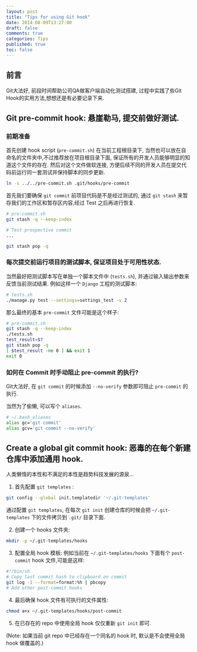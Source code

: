 ```yaml
---
layout: post
title: "Tips for using Git hook"
date: 2014-08-09T13:27:00
draft: false
comments: true
categories: Tips
published: true
toc: false
---
```


## 前言


Git大法好, 前段时间帮助公司QA做客户端自动化测试搭建, 过程中实践了些Git Hook的实用方法,想想还是有必要记录下来.

<!-- more -->

## **Git pre-commit hook**: 悬崖勒马, 提交前做好测试.

### 前期准备

首先创建 hook script (`pre-commit.sh`) 在当前工程根目录下, 当然也可以放在自命名的文件夹中,不过推荐放在项目根目录下面, 保证所有的开发人员能够明显的知道这个文件的存在.
然后对这个文件做软连接, 方便后续不同的开发人员在提交代码前运行同一套测试并保持脚本的同步更新.

``` bash
ln -s ../../pre-commit.sh .git/hooks/pre-commit
```

首先我们要确保 `git commit` 前项目代码是不是经过测试的, 通过 `git stash` 来暂存我们的工作区和暂存区内容,经过 Test 之后再进行恢复.

``` bash
# pre-commit.sh
git stash -q --keep-index

# Test prospective commit
...

git stash pop -q
```

### 每次提交前运行项目的测试脚本, 保证项目处于可用性状态.

当然最好把测试脚本写在单独一个脚本文件中 (`tests.sh`), 并通过输入输出参数来反馈当前测试结果. 例如这样一个 `Django` 工程的测试脚本:


``` bash
# tests.sh
./manage.py test --settings=settings_test -v 2
```

那么最终的基本 `pre-commit` 文件可能是这个样子:


``` bash
# pre-commit.sh
git stash -q --keep-index
./tests.sh
test_result=$?
git stash pop -q
[ $test_result -ne 0 ] && exit 1
exit 0
```

### 如何在 Commit 时手动阻止 pre-commit 的执行?

Git大法好, 在 `git commit` 的时候添加 `--no-verify` 参数即可阻止 `pre-commit` 的执行.

当然为了偷懒, 可以写个 `aliases`.


``` bash
# ~/.bash_aliases
alias gc='git commit'
alias gcv='git commit --no-verify'
```

## **Create a global git commit hook**: 恶毒的在每个新建仓库中添加通用 hook.

人类懒惰的本性和不满足的本性是趋势科技发展的源泉...

1. 首先配置 `git templates` :

``` bash
git config --global init.templatedir '~/.git-templates'
```

通过配置 `git templates`, 在每次 `git init` 创建仓库的时候会把 `~/.git-templates` 下的文件拷贝到 `.git/` 目录下面.

2. 创建一个 hooks 文件夹:

``` bash
mkdir -p ~/.git-templates/hooks
```

3. 配置全局 hook 模板:
例如当前在 `~/.git-templates/hooks` 下面有个 `post-commit` hook 文件,可能是这样:

``` bash
#!/bin/sh
# Copy last commit hash to clipboard on commit
git log -1 --format=format:%h | pbcopy
# Add other post-commit hooks
```

4. 最后确保 hook 文件有可执行的文件属性:

``` bash
chmod a+x ~/.git-templates/hooks/post-commit
```

5. 在已存在的 repo 中使用全局 hook 仅仅重新 `git init` 即可.

  (Note: 如果当前 git repo 中已经存在一个同名的 hook 时, 默认是不会使用全局 hook 做覆盖的.)
